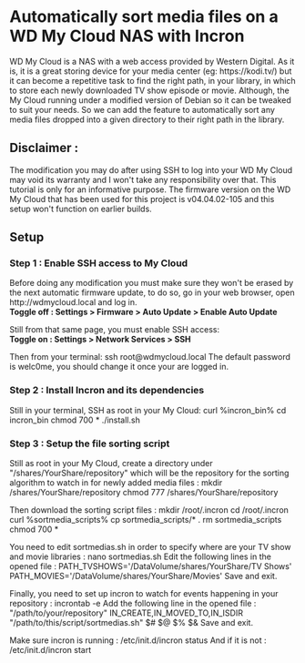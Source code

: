 # Automatically sort media files on a WD My Cloud NAS with Incron

<p>
WD My Cloud is a NAS with a web access provided by Western Digital.
As it is, it is a great storing device for your media center
(eg: https://kodi.tv/) but it can become a repetitive task to find
the right path, in your library, in which to store each newly
downloaded TV show episode or movie. Although, the My Cloud running
under a modified version of Debian so it can be tweaked to suit
your needs. So we can add the feature to automatically sort any
media files dropped into a given directory to their right path in
the library.
</p>

<h2>Disclaimer :</h2>
<p>
The modification you may do after using SSH to log into your WD My
Cloud may void its warranty and I won't take any responsibility
over that. This tutorial is only for an informative purpose.
The firmware version on the WD My Cloud that has been used for this
project is v04.04.02-105 and this setup won't function on earlier
builds.
</p>

<h2>Setup</h2>
<h3>Step 1 : Enable SSH access to My Cloud</h3>
<p>
Before doing any modification you must make sure they won't be
erased by the next automatic firmware update, to do so, go in your
web browser, open http://wdmycloud.local and log in.<br/>
</t><b>Toggle off : Settings > Firmware > Auto Update > Enable Auto Update </b><br/>
</p>
<p>
Still from that same page, you must enable SSH access:<br/>
<b>Toggle on : Settings > Network Services > SSH</b>
</p>
Then from your terminal:
ssh root@wdmycloud.local
The default password is welc0me, you should change it once your are
logged in.
</p>

<h3>Step 2 : Install Incron and its dependencies</h3>
<p>
Still in your terminal, SSH as root in your My Cloud:
curl %incron_bin%
cd incron_bin
chmod 700 *
./install.sh
</p>

<h3>Step 3 : Setup the file sorting script</h3>
<p>
Still as root in your My Cloud, create a directory under
"/shares/YourShare/repository" which will be the repository for the
sorting algorithm to watch in for newly added media files :
mkdir /shares/YourShare/repository
chmod 777 /shares/YourShare/repository

Then download the sorting script files :
mkdir /root/.incron
cd /root/.incron
curl %sortmedia_scripts%
cp sortmedia_scripts/* .
rm sortmedia_scripts
chmod 700 *

You need to edit sortmedias.sh in order to specify where are your
TV show and movie libraries :
nano sortmedias.sh
Edit the following lines in the opened file :
  PATH_TVSHOWS='/DataVolume/shares/YourShare/TV Shows'
  PATH_MOVIES='/DataVolume/shares/YourShare/Movies'
Save and exit.

Finally, you need to set up incron to watch for events happening in
your repository :
incrontab -e
Add the following line in the opened file :
  "/path/to/your/repository" IN_CREATE,IN_MOVED_TO,IN_ISDIR "/path/to/this/script/sortmedias.sh" $# $@ $% $&
Save and exit.

Make sure incron is running :
/etc/init.d/incron status
And if it is not :
/etc/init.d/incron start
</p>
